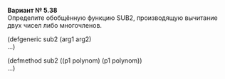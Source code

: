 **Вариант № 5.38**  
Определите обобщённую функцию SUB2, производящую вычитание двух чисел либо многочленов. 

(defgeneric sub2 (arg1 arg2)  
  ...)  

(defmethod sub2 ((p1 polynom) (p1 polynom))  
  ...)
